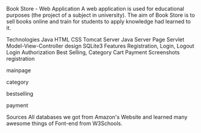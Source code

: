 Book Store - Web Application
A web application is used for educational purposes (the project of a subject in university). The aim of Book Store is to sell books online and train for students to apply knowledge had learned to it.

Technologies
Java
HTML
CSS
Tomcat Server
Java Server Page
Servlet
Model-View-Controller design
SQLite3
Features
Registration, Login, Logout
Login Authorization
Best Selling, Category
Cart
Payment
Screenshots
registration

mainpage

category

bestselling

payment

Sources
All databases we got from Amazon's Website and learned many awesome things of Font-end from W3Schools.
